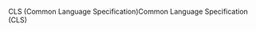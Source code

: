 <span data-ttu-id="455c4-101">CLS (Common Language Specification)</span><span class="sxs-lookup"><span data-stu-id="455c4-101">Common Language Specification (CLS)</span></span>